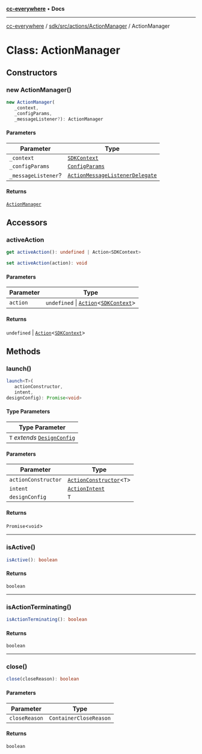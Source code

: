 [**cc-everywhere**](../../../../../index.md) • **Docs**

***

[cc-everywhere](../../../../../index.md) / [sdk/src/actions/ActionManager](../index.md) / ActionManager

# Class: ActionManager

## Constructors

### new ActionManager()

```ts
new ActionManager(
   _context, 
   _configParams, 
   _messageListener?): ActionManager
```

#### Parameters

| Parameter | Type |
| ------ | ------ |
| `_context` | [`SDKContext`](../../ActionContext/interfaces/SDKContext.md) |
| `_configParams` | [`ConfigParams`](../../../../../shared/src/types/HostInfo.types/type-aliases/ConfigParams.md) |
| `_messageListener`? | [`ActionMessageListenerDelegate`](../../ActionMessageListenerDelegate/classes/ActionMessageListenerDelegate.md) |

#### Returns

[`ActionManager`](ActionManager.md)

## Accessors

### activeAction

```ts
get activeAction(): undefined | Action<SDKContext>
```

```ts
set activeAction(action): void
```

#### Parameters

| Parameter | Type |
| ------ | ------ |
| `action` | `undefined` \| [`Action`](../../Action/classes/Action.md)\<[`SDKContext`](../../ActionContext/interfaces/SDKContext.md)\> |

#### Returns

`undefined` \| [`Action`](../../Action/classes/Action.md)\<[`SDKContext`](../../ActionContext/interfaces/SDKContext.md)\>

## Methods

### launch()

```ts
launch<T>(
   actionConstructor, 
   intent, 
designConfig): Promise<void>
```

#### Type Parameters

| Type Parameter |
| ------ |
| `T` *extends* [`DesignConfig`](../../../../../shared/src/types/DesignConfig.types/interfaces/DesignConfig.md) |

#### Parameters

| Parameter | Type |
| ------ | ------ |
| `actionConstructor` | [`ActionConstructor`](../../Action.types/type-aliases/ActionConstructor.md)\<`T`\> |
| `intent` | [`ActionIntent`](../../../../../shared/src/types/ActionIntent.types/type-aliases/ActionIntent.md) |
| `designConfig` | `T` |

#### Returns

`Promise`\<`void`\>

***

### isActive()

```ts
isActive(): boolean
```

#### Returns

`boolean`

***

### isActionTerminating()

```ts
isActionTerminating(): boolean
```

#### Returns

`boolean`

***

### close()

```ts
close(closeReason): boolean
```

#### Parameters

| Parameter | Type |
| ------ | ------ |
| `closeReason` | `ContainerCloseReason` |

#### Returns

`boolean`
